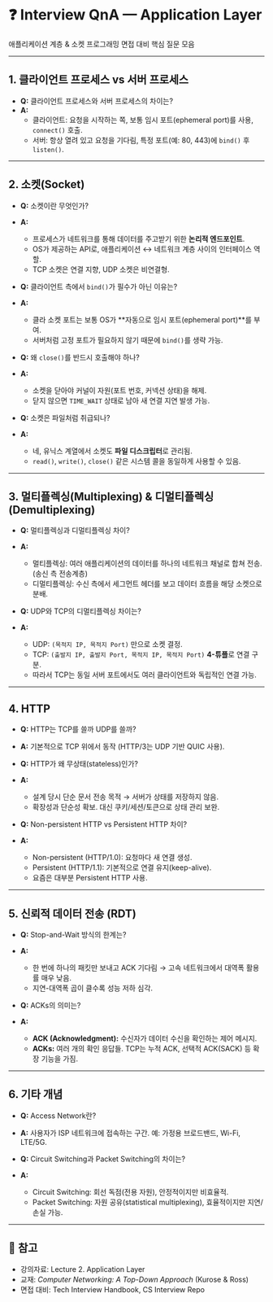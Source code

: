 # ❓ Interview QnA — Application Layer

애플리케이션 계층 & 소켓 프로그래밍 면접 대비 핵심 질문 모음

---

## 1. 클라이언트 프로세스 vs 서버 프로세스

-   **Q:** 클라이언트 프로세스와 서버 프로세스의 차이는?
-   **A:**
    -   클라이언트: 요청을 시작하는 쪽, 보통 임시 포트(ephemeral port)를 사용, `connect()` 호출.
    -   서버: 항상 열려 있고 요청을 기다림, 특정 포트(예: 80, 443)에 `bind()` 후 `listen()`.

---

## 2. 소켓(Socket)

-   **Q:** 소켓이란 무엇인가?
-   **A:**

    -   프로세스가 네트워크를 통해 데이터를 주고받기 위한 **논리적 엔드포인트**.
    -   OS가 제공하는 API로, 애플리케이션 ↔ 네트워크 계층 사이의 인터페이스 역할.
    -   TCP 소켓은 연결 지향, UDP 소켓은 비연결형.

-   **Q:** 클라이언트 측에서 `bind()`가 필수가 아닌 이유는?
-   **A:**

    -   클라 소켓 포트는 보통 OS가 **자동으로 임시 포트(ephemeral port)**를 부여.
    -   서버처럼 고정 포트가 필요하지 않기 때문에 `bind()`를 생략 가능.

-   **Q:** 왜 `close()`를 반드시 호출해야 하나?
-   **A:**

    -   소켓을 닫아야 커널이 자원(포트 번호, 커넥션 상태)을 해제.
    -   닫지 않으면 `TIME_WAIT` 상태로 남아 새 연결 지연 발생 가능.

-   **Q:** 소켓은 파일처럼 취급되나?
-   **A:**
    -   네, 유닉스 계열에서 소켓도 **파일 디스크립터**로 관리됨.
    -   `read()`, `write()`, `close()` 같은 시스템 콜을 동일하게 사용할 수 있음.

---

## 3. 멀티플렉싱(Multiplexing) & 디멀티플렉싱(Demultiplexing)

-   **Q:** 멀티플렉싱과 디멀티플렉싱 차이?
-   **A:**

    -   멀티플렉싱: 여러 애플리케이션의 데이터를 하나의 네트워크 채널로 합쳐 전송. (송신 측 전송계층)
    -   디멀티플렉싱: 수신 측에서 세그먼트 헤더를 보고 데이터 흐름을 해당 소켓으로 분배.

-   **Q:** UDP와 TCP의 디멀티플렉싱 차이는?
-   **A:**
    -   UDP: `(목적지 IP, 목적지 Port)` 만으로 소켓 결정.
    -   TCP: `(출발지 IP, 출발지 Port, 목적지 IP, 목적지 Port)` **4-튜플**로 연결 구분.
    -   따라서 TCP는 동일 서버 포트에서도 여러 클라이언트와 독립적인 연결 가능.

---

## 4. HTTP

-   **Q:** HTTP는 TCP를 쓸까 UDP를 쓸까?
-   **A:** 기본적으로 TCP 위에서 동작 (HTTP/3는 UDP 기반 QUIC 사용).

-   **Q:** HTTP가 왜 무상태(stateless)인가?
-   **A:**

    -   설계 당시 단순 문서 전송 목적 → 서버가 상태를 저장하지 않음.
    -   확장성과 단순성 확보. 대신 쿠키/세션/토큰으로 상태 관리 보완.

-   **Q:** Non-persistent HTTP vs Persistent HTTP 차이?
-   **A:**
    -   Non-persistent (HTTP/1.0): 요청마다 새 연결 생성.
    -   Persistent (HTTP/1.1): 기본적으로 연결 유지(keep-alive).
    -   요즘은 대부분 Persistent HTTP 사용.

---

## 5. 신뢰적 데이터 전송 (RDT)

-   **Q:** Stop-and-Wait 방식의 한계는?
-   **A:**

    -   한 번에 하나의 패킷만 보내고 ACK 기다림 → 고속 네트워크에서 대역폭 활용률 매우 낮음.
    -   지연-대역폭 곱이 클수록 성능 저하 심각.

-   **Q:** ACKs의 의미는?
-   **A:**
    -   **ACK (Acknowledgment):** 수신자가 데이터 수신을 확인하는 제어 메시지.
    -   **ACKs:** 여러 개의 확인 응답들. TCP는 누적 ACK, 선택적 ACK(SACK) 등 확장 기능을 가짐.

---

## 6. 기타 개념

-   **Q:** Access Network란?
-   **A:** 사용자가 ISP 네트워크에 접속하는 구간. 예: 가정용 브로드밴드, Wi-Fi, LTE/5G.

-   **Q:** Circuit Switching과 Packet Switching의 차이는?
-   **A:**
    -   Circuit Switching: 회선 독점(전용 자원), 안정적이지만 비효율적.
    -   Packet Switching: 자원 공유(statistical multiplexing), 효율적이지만 지연/손실 가능.

---

## 📒 참고

-   강의자료: Lecture 2. Application Layer
-   교재: _Computer Networking: A Top-Down Approach_ (Kurose & Ross)
-   면접 대비: Tech Interview Handbook, CS Interview Repo
